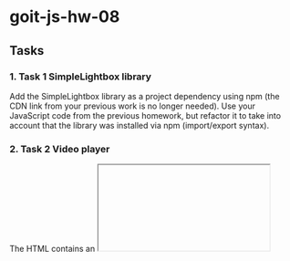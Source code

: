 # goit-js-hw-08

## Tasks

### 1. Task 1 SimpleLightbox library
   
Add the SimpleLightbox library as a project dependency using npm (the CDN link from your previous work is no longer needed).
Use your JavaScript code from the previous homework, but refactor it to take into account that the library was installed via npm (import/export syntax).

### 2. Task 2 Video player

The HTML contains an <iframe> with a video for the Vimeo player. Write a script that will save the current video playback time to local storage and, after reloading the page, continue playing the video from that time.

### 3. Task 3 Feedback form

HTML contains form markup. Write a script that will save field values to local storage when the user types something.

